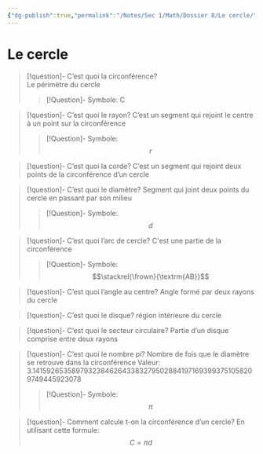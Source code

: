 ```yaml
---
{"dg-publish":true,"permalink":"/Notes/Sec 1/Math/Dossier 8/Le cercle/"}
---
```


# Le cercle


>[!question]- C’est quoi la circonférence?    
>Le périmètre du cercle
>>[!Question]- Symbole:
>C

>[!question]- C’est quoi le rayon?
>C’est un segment qui rejoint le centre à un point sur la circonférence
>>[!Question]- Symbole:
>>$$r$$

>[!question]- C’est quoi la corde?
>C’est un segment qui rejoint deux points de la circonférence d’un cercle

>[!question]- C’est quoi le diamètre?
>Segment qui joint deux points du cercle en passant par son milieu
>>[!Question]- Symbole:
>>$$d$$

>[!question]- C’est quoi l’arc de cercle?
>C'est une partie de la circonférence
>>[!Question]- Symbole:
>>$$\stackrel{\frown}{\textrm{AB}}$$

>[!question]- C’est quoi l’angle au centre?
>Angle formé par deux rayons du cercle

>[!question]- C’est quoi le disque?
>région intérieure du cercle

>[!question]- C’est quoi le secteur circulaire?
>Partie d’un disque comprise entre deux rayons

>[!question]- C’est quoi le nombre pi?
>Nombre de fois que le diamètre se retrouve dans la circonférence
Valeur: 3.1415926535897932384626433832795028841971693993751058209749445923078
>>[!Question]- Symbole: 
>>$$\pi$$

>[!question]- Comment calcule t-on la circonférence d’un cercle?
>En utilisant cette formule: 
>$$C = \pi d$$
